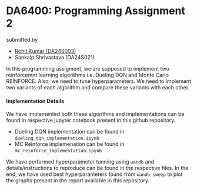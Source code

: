 # DA6400: Programming Assignment 2
submitted by 
- [Rohit Kumar (DA24S003)](https://github.com/rohitrk06)
- Sankalp Shrivastava (DA24S021)

In this programming assigment, we are supposed to implement two reinforcemnt learning algorithms i.e. Dueling DQN and Monte Carlo REINFORCE. Also, we need to tune hyperparameters. We need to implement two variants of each algorithm and compare these variants with each other.

#### Implementation Details
We have implemented both these algorithms and implementations can be found in respective jupyter notebook present in this github repository. 
- Dueling DQN implementation can be found in `dueling_dqn_implementation.ipynb`
- MC Reinforce implemenation can be found in `mc_reinforce_implementation.ipynb`

We have performed hyperparameter tunning using `wandb` and details/instructions to reproduce can be found in the respective files. In the end, we have used best hyperparameters found from `wandb sweep` to plot the graphs present in the report available in this repository.
